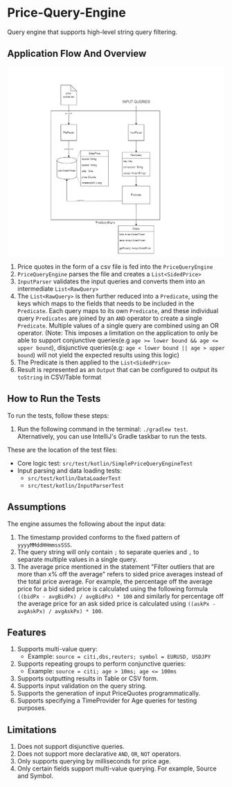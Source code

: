 # Price-Query-Engine
Query engine that supports high-level string query filtering.

## Application Flow And Overview
![Application Overview And Flow Diagram](images/Application%20Flow%20Diagram.png)

1. Price quotes in the form of a csv file is fed into the `PriceQueryEngine` 
2. `PriceQueryEngine` parses the file and creates a `List<SidedPrice>`
3. `InputParser` validates the input queries and converts them into an intermediate `List<RawQuery>`
4. The `List<RawQuery>` is then further reduced into a `Predicate`, using the keys which maps to the fields that needs to be included in the `Predicate`. Each query maps to its own `Predicate`, and these individual query `Predicates` are joined by an `AND` operator to create a single `Predicate`. Multiple values of a single query are combined using an OR operator. (Note: This imposes a limitation on the application to only be able to support conjunctive queries(e.g `age >= lower bound && age <= upper bound`), disjunctive queries(e.g: `age < lower bound || age > upper bound`) will not yield the expected results using this logic)
5. The Predicate is then applied to the `List<SidedPrice>` 
6. Result is represented as an `Output` that can be configured to output its `toString` in CSV/Table format

## How to Run the Tests

To run the tests, follow these steps:

1. Run the following command in the terminal: `./gradlew test`. Alternatively, you can use IntelliJ's Gradle taskbar to run the tests.

These are the location of the test files:

- Core logic test: `src/test/kotlin/SimplePriceQueryEngineTest`
- Input parsing and data loading tests:
   - `src/test/kotlin/DataLoaderTest`
   - `src/test/kotlin/InputParserTest`

## Assumptions

The engine assumes the following about the input data:

1. The timestamp provided conforms to the fixed pattern of `yyyyMMddHHmmssSSS`.
2. The query string will only contain `;` to separate queries and `,` to separate multiple values in a single query.
3. The average price mentioned in the statement "Filter outliers that are more than x% off the average" refers to sided price averages instead of the total price average. For example, the percentage off the average price for a bid sided price is calculated using the following formula `((bidPx - avgBidPx) / avgBidPx) * 100` and similarly for percentage off the average price for an ask sided price is calculated using `((askPx - avgAskPx) / avgAskPx) * 100`.

## Features

1. Supports multi-value query:
    - Example: `source = citi,dbs,reuters; symbol = EURUSD, USDJPY`
2. Supports repeating groups to perform conjunctive queries:
    - Example: `source = citi; age > 10ms; age <= 100ms`
3. Supports outputting results in Table or CSV form.
4. Supports input validation on the query string.
5. Supports the generation of input PriceQuotes programmatically.
6. Supports specifying a TimeProvider for Age queries for testing purposes.

## Limitations

1. Does not support disjunctive queries.
2. Does not support more declarative `AND`, `OR`, `NOT` operators.
3. Only supports querying by milliseconds for price age.
4. Only certain fields support multi-value querying. For example, Source and Symbol.

                 
